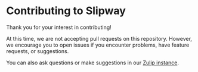 # Contributing to Slipway

Thank you for your interest in contributing!

At this time, we are not accepting pull requests on this repository.
However, we encourage you to open issues if you encounter problems, have feature requests, or suggestions.

You can also ask questions or make suggestions in our [Zulip instance](https://slipwayhq.zulipchat.com).

